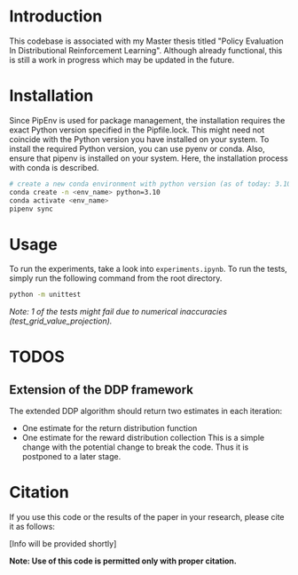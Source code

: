 # Introduction
This codebase is associated with my Master thesis titled "Policy Evaluation In Distributional Reinforcement Learning".
Although already functional, this is still a work in progress which may be updated in the future.

# Installation
Since PipEnv is used for package management, the installation requires the
exact Python version specified in the Pipfile.lock. This might need not
coincide with the Python version you have installed on your system. To
install the required Python version, you can use pyenv or conda.
Also, ensure that pipenv is installed on your system.
Here, the installation process with conda is described.

```bash
# create a new conda environment with python version (as of today: 3.10)
conda create -n <env_name> python=3.10
conda activate <env_name>
pipenv sync
```

# Usage
To run the experiments, take a look into `experiments.ipynb`.
To run the tests, simply run the following command from the root directory.
```bash
python -m unittest
```
*Note: 1 of the tests might fail due to numerical inaccuracies (test_grid_value_projection).*

# TODOS
## Extension of the DDP framework
The extended DDP algorithm should return two estimates in each iteration:
- One estimate for the return distribution function
- One estimate for the reward distribution collection
This is a simple change with the potential change to break the code.
Thus it is postponed to a later stage.

# Citation
If you use this code or the results of the paper in your research,
please cite it as follows:

[Info will be provided shortly]

**Note: Use of this code is permitted only with proper citation.**


